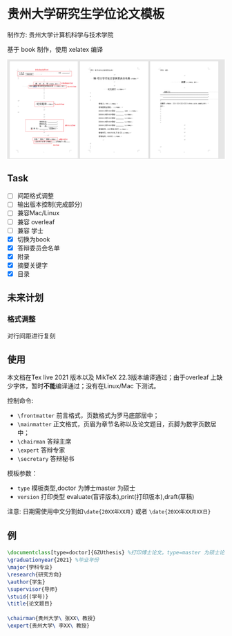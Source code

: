 # 贵州大学研究生学位论文模板
制作方: 贵州大学计算机科学与技术学院


基于 book 制作，使用 xelatex 编译

![format](img/format.png)
## Task
- [ ] 间距格式调整
- [ ] 输出版本控制(完成部分)
- [ ] 兼容Mac/Linux
- [ ] 兼容 overleaf
- [ ] 兼容 学士
- [X] 切换为book
- [X] 答辩委员会名单
- [X] 附录 
- [x] 摘要关键字
- [X] 目录

## 未来计划
### 格式调整
对行间距进行复刻
## 使用
本文档在Tex live 2021 版本以及 MikTeX 22.3版本编译通过；由于overleaf 上缺少字体，暂时**不能**编译通过；没有在Linux/Mac 下测试。


控制命令:
- `\frontmatter` 前言格式，页数格式为罗马底部居中；
- `\mainmatter` 正文格式，页眉为章节名称以及论文题目，页脚为数字页数居中；
- `\chairman` 答辩主席
- `\expert` 答辩专家
- `\secretary` 答辩秘书

模板参数：
- `type` 模板类型,doctor 为博士master 为硕士
- `version` 打印类型 evaluate(盲评版本),print(打印版本),draft(草稿)




注意:
日期需使用中文分割如`\date{20XX年XX月}` 或者 `\date{20XX年XX月XX日}`
## 例
```latex
\documentclass[type=doctor]{GZUthesis} %打印博士论文。type=master 为硕士论文，默认为硕士
\graduationyear{2021} %毕业年份
\major{学科专业}
\research{研究方向}
\author{学生}
\supervisor{导师}
\stuid{(学号)}
\title{论文题目}

\chairman{贵州大学\ 张XX\ 教授}
\expert{贵州大学\ 李XX\ 教授}
```